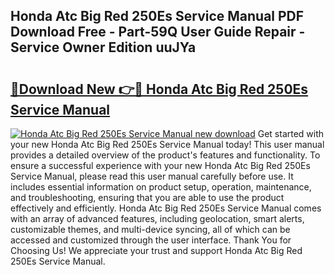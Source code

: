 ## Honda Atc Big Red 250Es Service Manual PDF Download Free - Part-59Q User Guide Repair - Service Owner Edition uuJYa

# <h2><a href="http://bc78715.oget.top/?id=Honda+Atc+Big+Red+250Es+Service+Manual">🔗Download New 👉🔴 Honda Atc Big Red 250Es Service Manual</a></h2>

[![Honda Atc Big Red 250Es Service Manual new download](https://i.imgur.com/5g1atiW.png)](http://bc78715.oget.top/?id=Honda+Atc+Big+Red+250Es+Service+Manual)
Get started with your new Honda Atc Big Red 250Es Service Manual today! This user manual provides a detailed overview of the product's features and functionality. To ensure a successful experience with your new Honda Atc Big Red 250Es Service Manual, please read this user manual carefully before use. It includes essential information on product setup, operation, maintenance, and troubleshooting, ensuring that you are able to use the product effectively and efficiently. Honda Atc Big Red 250Es Service Manual comes with an array of advanced features, including geolocation, smart alerts, customizable themes, and multi-device syncing, all of which can be accessed and customized through the user interface. Thank You for Choosing Us! We appreciate your trust and support Honda Atc Big Red 250Es Service Manual.
